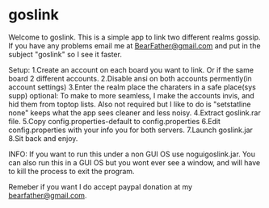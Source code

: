 goslink
=======
Welcome to goslink.  This is a simple app to link two different realms gossip. If you have any problems email me at BearFather@gmail.com and put in the subject "goslink" so I see it faster.

Setup:
1.Create an account on each board you want to link.  Or if the same board 2 different accounts.
2.Disable ansi on both accounts permently(in account settings)
3.Enter the realm place the charaters in a safe place(sys supp)
optional: To make to more seamless, I make the accounts invis, and hid them from toptop lists. Also not required but I like to do is "setstatline none" keeps what the app sees cleaner and less noisy.
4.Extract goslink.rar file.
5.Copy config.properties-default to config.properties
6.Edit config.properties with your info you for both servers.
7.Launch goslink.jar
8.Sit back and enjoy.

INFO:
If you want to run this under a non GUI OS use noguigoslink.jar.  You can also run this in a GUI OS but you wont ever see a window, and will have to kill the process to exit the program.

Remeber if you want I do accept paypal donation at my bearfather@gmail.com.
